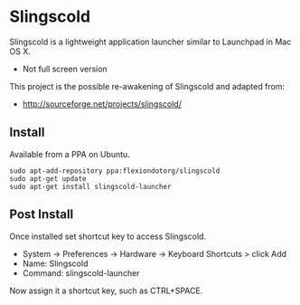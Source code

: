 # Slingscold

Slingscold is a lightweight application launcher similar to Launchpad in Mac OS X.

  * Not full screen version

This project is the possible re-awakening of Slingscold and adapted from:

  * http://sourceforge.net/projects/slingscold/

## Install

Available from a PPA on Ubuntu.

    sudo apt-add-repository ppa:flexiondotorg/slingscold
    sudo apt-get update
    sudo apt-get install slingscold-launcher

## Post Install

Once installed set shortcut key to access Slingscold.

  * System -> Preferences -> Hardware -> Keyboard Shortcuts > click Add
  * Name: Slingscold
  * Command: slingscold-launcher

Now assign it a shortcut key, such as CTRL+SPACE.
